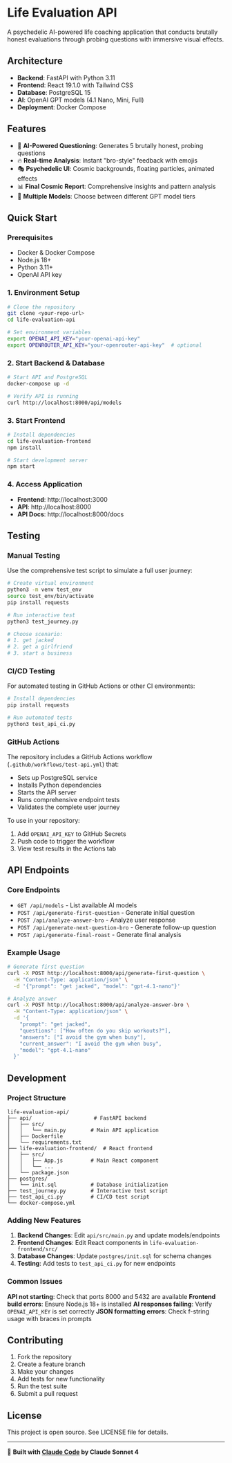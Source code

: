 # Life Evaluation API

A psychedelic AI-powered life coaching application that conducts brutally honest evaluations through probing questions with immersive visual effects.

## Architecture

- **Backend**: FastAPI with Python 3.11
- **Frontend**: React 19.1.0 with Tailwind CSS
- **Database**: PostgreSQL 15
- **AI**: OpenAI GPT models (4.1 Nano, Mini, Full)
- **Deployment**: Docker Compose

## Features

- 🧠 **AI-Powered Questioning**: Generates 5 brutally honest, probing questions
- 🔥 **Real-time Analysis**: Instant "bro-style" feedback with emojis
- 🎭 **Psychedelic UI**: Cosmic backgrounds, floating particles, animated effects
- 📊 **Final Cosmic Report**: Comprehensive insights and pattern analysis
- 🎯 **Multiple Models**: Choose between different GPT model tiers

## Quick Start

### Prerequisites

- Docker & Docker Compose
- Node.js 18+
- Python 3.11+
- OpenAI API key

### 1. Environment Setup

```bash
# Clone the repository
git clone <your-repo-url>
cd life-evaluation-api

# Set environment variables
export OPENAI_API_KEY="your-openai-api-key"
export OPENROUTER_API_KEY="your-openrouter-api-key"  # optional
```

### 2. Start Backend & Database

```bash
# Start API and PostgreSQL
docker-compose up -d

# Verify API is running
curl http://localhost:8000/api/models
```

### 3. Start Frontend

```bash
# Install dependencies
cd life-evaluation-frontend
npm install

# Start development server
npm start
```

### 4. Access Application

- **Frontend**: http://localhost:3000
- **API**: http://localhost:8000
- **API Docs**: http://localhost:8000/docs

## Testing

### Manual Testing

Use the comprehensive test script to simulate a full user journey:

```bash
# Create virtual environment
python3 -m venv test_env
source test_env/bin/activate
pip install requests

# Run interactive test
python3 test_journey.py

# Choose scenario:
# 1. get jacked
# 2. get a girlfriend  
# 3. start a business
```

### CI/CD Testing

For automated testing in GitHub Actions or other CI environments:

```bash
# Install dependencies
pip install requests

# Run automated tests
python3 test_api_ci.py
```

### GitHub Actions

The repository includes a GitHub Actions workflow (`.github/workflows/test-api.yml`) that:

- Sets up PostgreSQL service
- Installs Python dependencies
- Starts the API server
- Runs comprehensive endpoint tests
- Validates the complete user journey

To use in your repository:
1. Add `OPENAI_API_KEY` to GitHub Secrets
2. Push code to trigger the workflow
3. View test results in the Actions tab

## API Endpoints

### Core Endpoints

- `GET /api/models` - List available AI models
- `POST /api/generate-first-question` - Generate initial question
- `POST /api/analyze-answer-bro` - Analyze user response
- `POST /api/generate-next-question-bro` - Generate follow-up question
- `POST /api/generate-final-roast` - Generate final analysis

### Example Usage

```bash
# Generate first question
curl -X POST http://localhost:8000/api/generate-first-question \
  -H "Content-Type: application/json" \
  -d '{"prompt": "get jacked", "model": "gpt-4.1-nano"}'

# Analyze answer
curl -X POST http://localhost:8000/api/analyze-answer-bro \
  -H "Content-Type: application/json" \
  -d '{
    "prompt": "get jacked",
    "questions": ["How often do you skip workouts?"],
    "answers": ["I avoid the gym when busy"],
    "current_answer": "I avoid the gym when busy",
    "model": "gpt-4.1-nano"
  }'
```

## Development

### Project Structure

```
life-evaluation-api/
├── api/                    # FastAPI backend
│   ├── src/
│   │   └── main.py        # Main API application
│   ├── Dockerfile
│   └── requirements.txt
├── life-evaluation-frontend/  # React frontend
│   ├── src/
│   │   ├── App.js         # Main React component
│   │   └── ...
│   └── package.json
├── postgres/
│   └── init.sql           # Database initialization
├── test_journey.py        # Interactive test script
├── test_api_ci.py         # CI/CD test script
└── docker-compose.yml
```

### Adding New Features

1. **Backend Changes**: Edit `api/src/main.py` and update models/endpoints
2. **Frontend Changes**: Edit React components in `life-evaluation-frontend/src/`
3. **Database Changes**: Update `postgres/init.sql` for schema changes
4. **Testing**: Add tests to `test_api_ci.py` for new endpoints

### Common Issues

**API not starting**: Check that ports 8000 and 5432 are available
**Frontend build errors**: Ensure Node.js 18+ is installed
**AI responses failing**: Verify `OPENAI_API_KEY` is set correctly
**JSON formatting errors**: Check f-string usage with braces in prompts

## Contributing

1. Fork the repository
2. Create a feature branch
3. Make your changes
4. Add tests for new functionality
5. Run the test suite
6. Submit a pull request

## License

This project is open source. See LICENSE file for details.

---

🤖 **Built with [Claude Code](https://claude.ai/code) by Claude Sonnet 4**